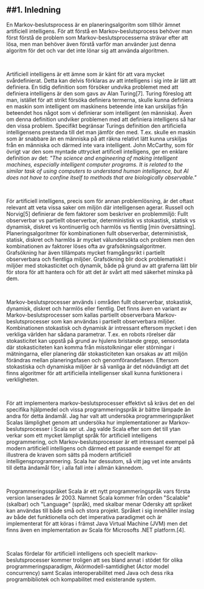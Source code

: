 ##1. Inledning
---


En Markov-beslutsprocess är en planeringsalgoritm som tillhör ämnet artificiell intelligens. 
För att förstå en Markov-beslutsprocess behöver man först förstå de problem som Markov-beslutsprocesserna strävar efter att lösa, men man behöver även förstå varför man använder just denna algoritm för det och var det inte lönar sig att använda algoritmen. 

<br />

Artificiell intelligens är ett ämne som är känt för att vara mycket svårdefinierat. Detta kan delvis förklaras av att intelligens i sig inte är lätt att definiera. En tidig definition som försöker undvika problemet med att definiera intelligens är den som gavs av Alan Turing[7]. Turing föreslog att man, istället för att strikt försöka definiera termerna, skulle kunna definiera en maskin som intelligent om maskinens beteende inte kan urskiljas från beteendet hos något som vi definierar som intelligent (en människa). Även om denna definition undviker problemen med att definiera intelligens så har den vissa problem. Specifikt begränsar Turings definition den artificiella intelligensens prestanda till det man jämför den med. T.ex. skulle en maskin som är snabbare än en människa på att räkna relativt lätt kunna urskiljas från en människa och därmed inte vara intelligent. John McCarthy, som för övrigt var den som myntade uttrycket artificell intelligens, ger en enklare definition av det: _"The science and engineering of making intelligent machines, especially intelligent computer programs. It is related to the similar task of using computers to understand human intelligence, but AI does not have to confine itself to methods that are biologically observable."_

<br />

För artificiell intelligens, precis som för annan problemlösning, är det oftast relevant att veta vissa saker om miljön där intelligensen agerar. Russell och Norvig[5] definierar de fem faktorer som beskriver en problemmiljö: Fullt observerbar vs partiellt observerbar, deterministisk vs stokastisk, statisk vs dynamisk, diskret vs kontinuerlig och harmlös vs fientlig [min översättning]. Planeringsalgoritmer för kombinationen fullt observerbar, deterministisk, statisk, diskret och harmlös är mycket välundersökta och problem men den kombinationen av faktorer löses ofta av grafsökningsalgoritmer. Grafsökning har även tillämpats mycket framgångsrikt i partiellt observerbara och fientliga miljöer. Grafsökning blir dock problematiskt i miljöer med stokasticitet och dynamik, både på grund av att graferna lätt blir för stora för att hantera och för att det är svårt att med säkerhet minska på dem.

<br />

Markov-beslutsprocesser används i områden fullt observerbar, stokastisk, dynamisk, diskret och harmlös eller fientlig. Det finns även en variant av Markov-beslutsprocesser som kallas partiellt observerbara Markov-beslutsprocesser som kan användas i partiellt observerbara miljöer. Kombinationen stokastisk och dynamisk är intressant eftersom mycket i den verkliga världen har sådana parametrar. T.ex. en robots rörelser där stokasticitet kan uppstå på grund av hjulens bristande grepp, sensordata där stokasticiteten kan komma från misstolkningar eller störningar i mätningarna, eller planering där stokasticiteten kan orsakas av att miljön förändras mellan planeringsfasen och genomförandefasen. Eftersom stokastiska och dynamiska miljöer är så vanliga är det nödvändigt att det finns algoritmer för att artificiella intelligenser skall kunna funktionera i verkligheten.

<br />

För att implementera markov-beslutsprocesser effektivt så krävs det en del specifika hjälpmedel och vissa programmeringspråk är bättre lämpade än andra för detta ändamål. Jag har valt att undersöka programmeringspråket Scalas lämplighet genom att undersöka hur implementationer av Markov-beslutsprocesser i Scala ser ut. Jag valde Scala efter som det till ytan verkar som ett mycket lämpligt språk för artificiell intelligens programmering, och Markov-beslutsprocesser är ett intressant exempel på modern artificiell intelligens och därmed ett passande exempel för att illustrera de kraven som sätts på modern artificiell intelligensprogrammering. Scala har dessutom, så vitt jag vet inte använts till detta ändamål förr, i alla fall inte i allmän kännedom.

<br />

Programmeringsspråket Scala är ett nytt programmeringspråk vars första version lanserades år 2003. Namnet Scala kommer från orden "Scalable" (skalbar) och "Language" (språk), med skalbar menar Odersky att språket kan användas till både små och stora projekt. Språket i sig innehåller inslag av både det funktionella och det imperativa paradigmet och är implementerat för att köras i främst Java Virtual Machine (JVM) men det finns även en implementation av Scala för Microsofts .NET platform.[4].

<br />

Scalas fördelar för artificiell intelligens och speciellt markov-beslutsprocesser kommer troligen att ses bland annat i stödet för olika programmeringsparadigm, Akörmodell-samtidighet (Actor model concurrency) samt Scalas interoperabilitet med Java och dess rika programbibliotek och kompabilitet med existerande system.